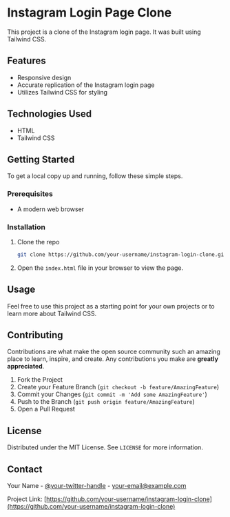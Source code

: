 # Instagram Login Page Clone

This project is a clone of the Instagram login page. It was built using Tailwind CSS.

## Features

- Responsive design
- Accurate replication of the Instagram login page
- Utilizes Tailwind CSS for styling

## Technologies Used

- HTML
- Tailwind CSS

## Getting Started

To get a local copy up and running, follow these simple steps.

### Prerequisites

- A modern web browser

### Installation

1. Clone the repo
   ```sh
   git clone https://github.com/your-username/instagram-login-clone.git
   ```
2. Open the `index.html` file in your browser to view the page.

## Usage

Feel free to use this project as a starting point for your own projects or to learn more about Tailwind CSS.

## Contributing

Contributions are what make the open source community such an amazing place to learn, inspire, and create. Any contributions you make are **greatly appreciated**.

1. Fork the Project
2. Create your Feature Branch (`git checkout -b feature/AmazingFeature`)
3. Commit your Changes (`git commit -m 'Add some AmazingFeature'`)
4. Push to the Branch (`git push origin feature/AmazingFeature`)
5. Open a Pull Request

## License

Distributed under the MIT License. See `LICENSE` for more information.

## Contact

Your Name - [@your-twitter-handle](https://twitter.com/your-twitter-handle) - your-email@example.com

Project Link: [https://github.com/your-username/instagram-login-clone](https://github.com/your-username/instagram-login-clone)
